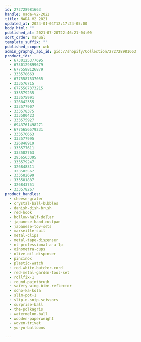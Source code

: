 ```yaml
---
id: 272728981663
handle: nada-v2-2021
title: NADA V2 2021
updated_at: 2024-01-04T12:17:24-05:00
body_html: ""
published_at: 2021-07-20T22:46:21-04:00
sort_order: manual
template_suffix: ""
published_scope: web
admin_graphql_api_id: gid://shopify/Collection/272728981663
product_ids:
  - 6730125377695
  - 6730129899679
  - 6775588126879
  - 333578663
  - 6775587537055
  - 333576715
  - 6775587373215
  - 333579235
  - 333575991
  - 326842355
  - 333577907
  - 333578375
  - 333580423
  - 333575927
  - 6943761498271
  - 6775656579231
  - 333576663
  - 333577995
  - 326848919
  - 333577611
  - 333582763
  - 2956563395
  - 333579247
  - 326848311
  - 333582567
  - 333582699
  - 333581887
  - 326843751
  - 333578267
product_handles:
  - cheese-grater
  - crystal-ball-bubbles
  - danish-dish-brush
  - red-hook
  - hollow-half-dollar
  - japanese-hand-dustpan
  - japanese-toy-sets
  - marseille-suit
  - metal-clips
  - metal-tape-dispenser
  - nt-professional-a-a-1p
  - oinometra-cups
  - olive-oil-dispenser
  - pincinox
  - plastic-watch
  - red-white-butcher-cord
  - red-metal-garden-tool-set
  - rollfix-1
  - round-paintbrush
  - safety-wing-bike-reflector
  - scho-ka-kola
  - slim-pot-1
  - slip-n-snip-scissors
  - surprise-ball
  - the-polkagris
  - watermelon-ball
  - wooden-paperweight
  - woven-trivet
  - yo-yo-balloons

---
```


